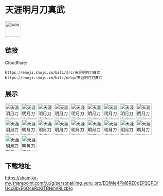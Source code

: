 # 天涯明月刀真武
<img src="https://emoji.shojo.cn/bili/src/天涯明月刀真武/icon.png" width="50" height="50" alt="icon">

## 链接
Cloudflare:
```
https://emoji.shojo.cn/bili/src/天涯明月刀真武
https://emoji.shojo.cn/bili/webp/天涯明月刀真武
```
## 展示
<img src="https://emoji.shojo.cn/bili/src/天涯明月刀真武/天涯明月刀真武-比心.png" width="50" height="50" alt="天涯明月刀真武-比心">
<img src="https://emoji.shojo.cn/bili/src/天涯明月刀真武/天涯明月刀真武-吃瓜.png" width="50" height="50" alt="天涯明月刀真武-吃瓜">
<img src="https://emoji.shojo.cn/bili/src/天涯明月刀真武/天涯明月刀真武-冲鸭.png" width="50" height="50" alt="天涯明月刀真武-冲鸭">
<img src="https://emoji.shojo.cn/bili/src/天涯明月刀真武/天涯明月刀真武-淡定.png" width="50" height="50" alt="天涯明月刀真武-淡定">
<img src="https://emoji.shojo.cn/bili/src/天涯明月刀真武/天涯明月刀真武-得意.png" width="50" height="50" alt="天涯明月刀真武-得意">
<img src="https://emoji.shojo.cn/bili/src/天涯明月刀真武/天涯明月刀真武-滴汗.png" width="50" height="50" alt="天涯明月刀真武-滴汗">
<img src="https://emoji.shojo.cn/bili/src/天涯明月刀真武/天涯明月刀真武-干杯.png" width="50" height="50" alt="天涯明月刀真武-干杯">
<img src="https://emoji.shojo.cn/bili/src/天涯明月刀真武/天涯明月刀真武-击掌.png" width="50" height="50" alt="天涯明月刀真武-击掌">
<img src="https://emoji.shojo.cn/bili/src/天涯明月刀真武/天涯明月刀真武-锦鲤光环.png" width="50" height="50" alt="天涯明月刀真武-锦鲤光环">
<img src="https://emoji.shojo.cn/bili/src/天涯明月刀真武/天涯明月刀真武-氪.png" width="50" height="50" alt="天涯明月刀真武-氪">
<img src="https://emoji.shojo.cn/bili/src/天涯明月刀真武/天涯明月刀真武-麻了.png" width="50" height="50" alt="天涯明月刀真武-麻了">
<img src="https://emoji.shojo.cn/bili/src/天涯明月刀真武/天涯明月刀真武-破防.png" width="50" height="50" alt="天涯明月刀真武-破防">
<img src="https://emoji.shojo.cn/bili/src/天涯明月刀真武/天涯明月刀真武-闪亮登场.png" width="50" height="50" alt="天涯明月刀真武-闪亮登场">
<img src="https://emoji.shojo.cn/bili/src/天涯明月刀真武/天涯明月刀真武-上班.png" width="50" height="50" alt="天涯明月刀真武-上班">
<img src="https://emoji.shojo.cn/bili/src/天涯明月刀真武/天涯明月刀真武-生气.png" width="50" height="50" alt="天涯明月刀真武-生气">
<img src="https://emoji.shojo.cn/bili/src/天涯明月刀真武/天涯明月刀真武-酸.png" width="50" height="50" alt="天涯明月刀真武-酸">
<img src="https://emoji.shojo.cn/bili/src/天涯明月刀真武/天涯明月刀真武-天下第一.png" width="50" height="50" alt="天涯明月刀真武-天下第一">
<img src="https://emoji.shojo.cn/bili/src/天涯明月刀真武/天涯明月刀真武-问号.png" width="50" height="50" alt="天涯明月刀真武-问号">
<img src="https://emoji.shojo.cn/bili/src/天涯明月刀真武/天涯明月刀真武-羡慕.png" width="50" height="50" alt="天涯明月刀真武-羡慕">
<img src="https://emoji.shojo.cn/bili/src/天涯明月刀真武/天涯明月刀真武-赞.png" width="50" height="50" alt="天涯明月刀真武-赞">

## 下载地址

https://shamiko-my.sharepoint.com/:u:/g/personal/img_yuru_pro/EQ1Me4PM6RZCqEP2QPOlUccBbxE6OceRcKITBNmVRLzb1g